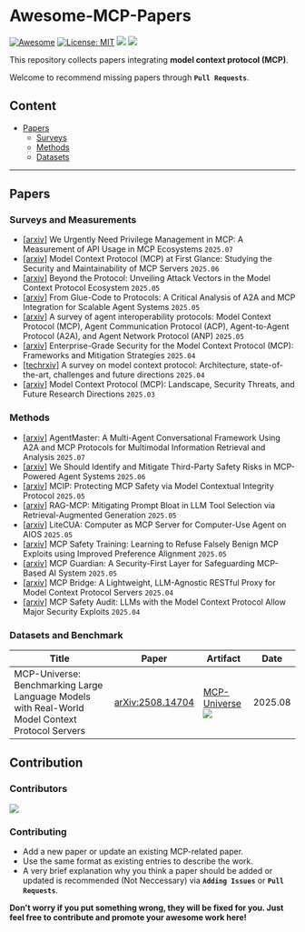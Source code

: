 # Awesome-MCP-Papers
[![Awesome](https://awesome.re/badge.svg)](https://github.com/Redempt1onzzZZ/Awesome-MCP-Papers) 
[![License: MIT](https://img.shields.io/badge/License-MIT-green.svg)](https://github.com/Redempt1onzzZZ/Awesome-MCP-Papers/blob/main/LICENSE)
![](https://img.shields.io/github/last-commit/Redempt1onzzZZ/Awesome-MCP-Papers?color=green) 
![](https://img.shields.io/badge/PRs-Welcome-red) 

This repository collects papers integrating **model context protocol (MCP)**.

Welcome to recommend missing papers through **`Pull Requests`**. 

## Content

- [Papers](#papers)
  - [Surveys](#surveys)
  - [Methods](#methods)
  - [Datasets](#datasets)

---

##  Papers

### Surveys and Measurements
<div id="surveys"></div>

- \[[arxiv](https://arxiv.org/abs/2507.06250)\] We Urgently Need Privilege Management in MCP: A Measurement of API Usage in MCP Ecosystems `2025.07`
- \[[arxiv](https://arxiv.org/abs/2506.13538)\] Model Context Protocol (MCP) at First Glance: Studying the Security and Maintainability of MCP Servers `2025.06`
- \[[arxiv](https://arxiv.org/abs/2506.02040)\] Beyond the Protocol: Unveiling Attack Vectors in the Model Context Protocol Ecosystem `2025.05`
- \[[arxiv](https://arxiv.org/abs/2505.03864)\] From Glue-Code to Protocols: A Critical Analysis of A2A and MCP Integration for Scalable Agent Systems `2025.05`
- \[[arxiv](https://arxiv.org/abs/2505.02279)\] A survey of agent interoperability protocols: Model Context Protocol (MCP), Agent Communication Protocol (ACP), Agent-to-Agent Protocol (A2A), and Agent Network Protocol (ANP) `2025.05`
- \[[arxiv](https://arxiv.org/abs/2504.08623)\] Enterprise-Grade Security for the Model Context Protocol (MCP): Frameworks and Mitigation Strategies `2025.04`
- \[[techrxiv](https://www.techrxiv.org/doi/full/10.36227/techrxiv.174495492.22752319)\] A survey on model context protocol: Architecture, state-of-the-art, challenges and future directions `2025.04`
- \[[arxiv](https://arxiv.org/abs/2503.23278)\] Model Context Protocol (MCP): Landscape, Security Threats, and Future Research Directions `2025.03`
### Methods
<div id="methods"></div>

- \[[arxiv](https://arxiv.org/abs/2507.21105)\] AgentMaster: A Multi-Agent Conversational Framework Using A2A and MCP Protocols for Multimodal Information Retrieval and Analysis `2025.07`
- \[[arxiv](https://arxiv.org/abs/2506.13666)\] We Should Identify and Mitigate Third-Party Safety Risks in MCP-Powered Agent Systems `2025.06`
- \[[arxiv](https://arxiv.org/abs/2505.14590)\] MCIP: Protecting MCP Safety via Model Contextual Integrity Protocol `2025.05`
- \[[arxiv](https://arxiv.org/abs/2505.03275)\] RAG-MCP: Mitigating Prompt Bloat in LLM Tool Selection via Retrieval-Augmented Generation `2025.05`
- \[[arxiv](https://arxiv.org/abs/2505.18829)\] LiteCUA: Computer as MCP Server for Computer-Use Agent on AIOS `2025.05`
- \[[arxiv](https://arxiv.org/abs/2505.23634)\] MCP Safety Training: Learning to Refuse Falsely Benign MCP Exploits using Improved Preference Alignment `2025.05`
- \[[arxiv](https://arxiv.org/abs/2504.12757)\] MCP Guardian: A Security-First Layer for Safeguarding MCP-Based AI System `2025.05`
- \[[arxiv](https://arxiv.org/abs/2504.08999)\] MCP Bridge: A Lightweight, LLM-Agnostic RESTful Proxy for Model Context Protocol Servers `2025.04`
- \[[arxiv](https://arxiv.org/abs/2504.03767)\] MCP Safety Audit: LLMs with the Model Context Protocol Allow Major Security Exploits `2025.04`
### Datasets and Benchmark
<div id="datasets"></div>

| Title    | Paper | Artifact | Date |
|----------|-----------|----------|----------|
| MCP-Universe: Benchmarking Large Language Models with Real-World Model Context Protocol Servers  | [arXiv:2508.14704](https://arxiv.org/abs/2508.14704) |[MCP-Universe](https://github.com/SalesforceAIResearch/MCP-Universe) ![](https://img.shields.io/github/stars/SalesforceAIResearch/MCP-Universe.svg?style=social) | 2025.08 |

## Contribution
### Contributors
<a href="https://github.com/Redempt1onzzZZ/Awesome-MCP-Papers/graphs/contributors">
  <img src="https://contrib.rocks/image?repo=Redempt1onzzZZ/Awesome-MCP-Papers" />
</a>

### Contributing
- Add a new paper or update an existing MCP-related paper.
- Use the same format as existing entries to describe the work.
- A very brief explanation why you think a paper should be added or updated is recommended (Not Neccessary) via **`Adding Issues`** or **`Pull Requests`**.

**Don't worry if you put something wrong, they will be fixed for you. Just feel free to contribute and promote your awesome work here!**
